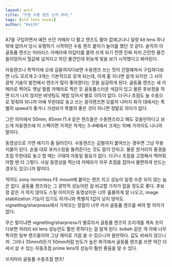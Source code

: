 ```yaml
---
layout: post
title: "구형 수동 렌즈 쓰지 마라."
tags: [old lens sucks]
author: "Keith"
---
```


A7을 구입하면서 예전 쓰던 카메라 다 팔고 렌즈도 팔아 없에고나니 달랑 kit lens 하나 밖에 없어서 당시 유행하기 시작하던 수동 렌즈 붙이기 놀이를 했던 것 같다. 솔직히 이 골동품 렌즈는 미러리스 카메라에 아답터를 붙여 쓰게 되기 전엔 진짜 처치 곤란한 물건들이었어서 헐값에 넘겨지고 하던 물건인데 뒤늦게 빛을 보기 시작했다고 봐야된다. 

자동렌즈나 똑딱이에 오래 길들여지다보면 수동렌즈 쓰는 맛이 간절해져서 구입하다보면 나도 모르게 2-3개는 기본적으로 갖게 되는데, 이게 좀 지나면 알게 되지만 그 사이 광학 기술이 발전해서 렌즈가 많이 좋아졌다는 것을 실감하게 된다. 골동품 렌즈는 새 카메라로 찍어도 옛날 필름 카메라로 찍은 듯 골동품스러운 색감이 있고 물론 후보정을 하면 티가 나지 않지만 비넷팅도 제법 있어서 별로 이득이 없다. 더구나 초점도 늘 수동으로 맞춰야 되니까 아예 무한대로 놓고 쓰는 광각렌즈면 모를까 나머지 화각 대에서는 특별히 speed가 좋거나 가성비가 특별히 좋은 것이 아니면 정말로 의미가 없다.

그런 의미에서 50mm, 85mm f1.4 같은 렌즈들은 수동렌즈라고 해도 갖을만하다고 보는게 자동렌즈에 이 스펙이면 가격은 작게는 3-4배에서 크게는 10배 가까이도 나니까 말이다. 

동영상으로 가면 얘기가 좀 달라진다. 수동렌즈는 김벌까지 붙여쓰는 경우면 그냥 무용 지물이 된다. 손을 대로 포커스링을 돌려준다는 것도 말이 안되고. 물론 원거리의 풍경을 초점 무한대로 놓고 할 때는 구태여 자동일 필요가 없다. 더구나 초점을 고정해서 찍어줘야할 땐 더 그렇다. 사실 동영상을 찍는데 카메라가 자꾸 초점을 잡아서 불편하게 만드는 경우도 있으니까 말이다.

적어도 sony mirrorless FE mount에 붙이는 렌즈 치고 성능이 일정 수준 되지 않는 놈은 없다. 골동품 렌즈와는 그 광학적 성능이란 걸 비교할 가치가 없을 정도로 좋다. 후보정 같은 거 하지 않아도 스틸 이미지든 동영상이든 너무 훌륭하게 잘 나오고, image stabilization 기능이 있기도 하거니와 특별히 f값이 낮지 않아도 vignetting/sharpness에서 가져오는 장점이 너무 커서 골동품 렌즈를 써야 할 의미가 없다. 

무슨 말이냐면 vignetting/sharpness가 별로라서 골동품 렌즈의 조리개를 계속 조이다보면 차라리 kit lens 성능만도 훨씬 못하다는 걸 알게 된다. bokeh 같은 게 아예 너무 특이한 일부 렌즈들이야 그냥 재미로 가끔 쓸 수 있으니까 쓸만하다. 값도 비싸지 않으니까. 그러나 35mm라든가 50mm처럼 빈도가 높은 화각에서 골동품 렌즈를 쓰면 약간 더 써서 살 수 있는 자동초점 prime lens의 성능이 훨씬 좋음을 알 수 있다.

쓰지마라 골동품 수동초점 렌즈!